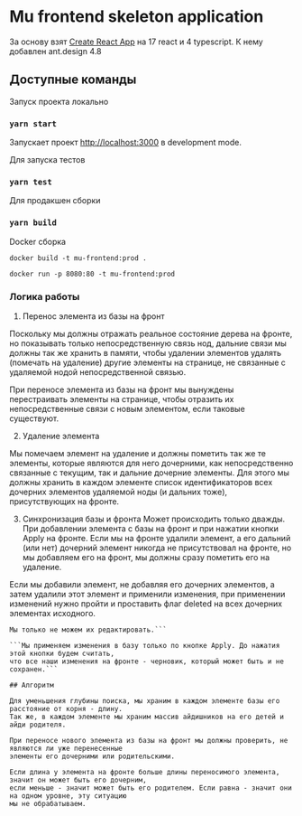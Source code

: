 # Mu frontend skeleton application

За основу взят [Create React App](https://github.com/facebook/create-react-app) на 17 react и 4 typescript.
К нему добавлен ant.design 4.8

## Доступные команды

Запуск проекта локально

### `yarn start`

Запускает проект [http://localhost:3000](http://localhost:3000) в development mode.

Для запуска тестов

### `yarn test`

Для продакшен сборки

### `yarn build`

Docker сборка

`docker build -t mu-frontend:prod .`

`docker run -p 8080:80 -t mu-frontend:prod`

### Логика работы

1. Перенос элемента из базы на фронт

Поскольку мы должны отражать реальное состояние дерева на фронте, но показывать только непосредственную связь нод,
дальние связи мы должны так же хранить в памяти, чтобы удалении элементов удалять (помечать на удаление)
другие элементы на странице, не связанные с удаляемой нодой непосредственной связью.

При переносе элемента из базы на фронт мы вынуждены перестраивать элементы на странице,
чтобы отразить их непосредственные связи с новым элементом, если таковые существуют.

2. Удаление элемента

Мы помечаем элемент на удаление и должны пометить так же те элементы, которые являются для него дочерними,
как непосредственно связанные с текущим, так и дальние дочерние элементы.
Для этого мы должны хранить в каждом элементе список идентификаторов
всех дочерних элементов удаляемой ноды (и дальних тоже), присутствующих на фронте.

3. Синхронизация базы и фронта
Может происходить только дважды. При добавлении элемента с базы на фронт и при нажатии кнопки Apply на фронте.
Если мы на фронте удалили элемент, а его дальний (или нет) дочерний элемент
никогда не присутствовал на фронте, но мы добавляем его на фронт, мы должны сразу пометить его на удаление.

Если мы добавили элемент, не добавляя его дочерних элементов, а затем удалили этот элемент и применили изменения,
при применении изменений нужно пройти и проставить флаг deleted на всех дочерних элементах исходного.
```В условии задачи нет запрета на перенос на фронт удаленных элементов. 
Мы только не можем их редактировать.```

```Мы применяем изменения в базу только по кнопке Apply. До нажатия этой кнопки будем считать,
что все наши изменения на фронте - черновик, который может быть и не сохранен.```

## Алгоритм

Для уменьшения глубины поиска, мы храним в каждом элементе базы его расстояние от корня - длину.
Так же, в каждом элементе мы храним массив айдишников на его детей и айди родителя.

При переносе нового элемента из базы на фронт мы должны проверить, не являются ли уже перенесенные
элементы его дочерними или родительскими.

Если длина у элемента на фронте больше длины переносимого элемента, значит он может быть его дочерним,
если меньше - значит может быть его родителем. Если равна - значит они на одном уровне, эту ситуацию
мы не обрабатываем.

